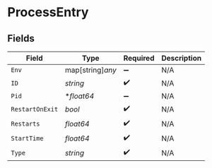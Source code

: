 # ProcessEntry


## Fields

| Field              | Type               | Required           | Description        |
| ------------------ | ------------------ | ------------------ | ------------------ |
| `Env`              | map[string]*any*   | :heavy_minus_sign: | N/A                |
| `ID`               | *string*           | :heavy_check_mark: | N/A                |
| `Pid`              | **float64*         | :heavy_minus_sign: | N/A                |
| `RestartOnExit`    | *bool*             | :heavy_check_mark: | N/A                |
| `Restarts`         | *float64*          | :heavy_check_mark: | N/A                |
| `StartTime`        | *float64*          | :heavy_check_mark: | N/A                |
| `Type`             | *string*           | :heavy_check_mark: | N/A                |